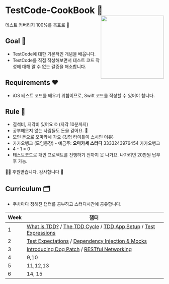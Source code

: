 # TestCode-CookBook 🍣  <img src="https://avatars.githubusercontent.com/u/104215365?s=200&v=4" width="200" align=right>

테스트 커버리지 100%를 목표로 🚀

## Goal 🌟

- TestCode에 대한 기본적인 개념을 배웁니다.
- TestCode를 직접 작성해보면서 테스트 코드 작성에 대해 알 수 없는 갈증을 해소합니다.

## Requirements ❤️

- iOS 테스트 코드를 배우기 위함이므로, Swift 코드를 작성할 수 있어야 합니다. 

## Rule 📌

- 결석비, 지각비 있어요 ⏰ (지각 10분까지)
- 공부해오지 않는 사람들도 돈을 걷어요. 💸
- 모인 돈으로 오마카세 가요 (깃헙 타이틀이 스시인 이유)
- 카카오뱅크 (모임통장) - 예금주: **오마카세 스터디** 3333243976454 카카오뱅크
- 4 - 1 = 0
- 테스트코드로 개인 프로젝트를 진행하기 전까지 못 나가요. 나가려면 20만원 납부 후 가능.

🙇‍♀️ 후원받습니다. 감사합니다 🙇‍

## Curriculum 🗂

- 주차마다 정해진 챕터를 공부하고 스터디시간에 공유합니다. 

| Week  | 챕터                                                                  |
| ----- | -------------------------------------------------------------------- |
| 1     | [What is TDD?](https://www.raywenderlich.com/books/ios-test-driven-development-by-tutorials/v2.0/chapters/1-what-is-tdd) / [The TDD Cycle](https://www.raywenderlich.com/books/ios-test-driven-development-by-tutorials/v2.0/chapters/2-the-tdd-cycle) / [TDD App Setup](https://www.raywenderlich.com/books/ios-test-driven-development-by-tutorials/v2.0/chapters/3-tdd-app-setup)  / [Test Expressions](https://www.raywenderlich.com/books/ios-test-driven-development-by-tutorials/v2.0/chapters/4-test-expressions) |
| 2     | [Test Expectations](https://www.raywenderlich.com/books/ios-test-driven-development-by-tutorials/v2.0/chapters/5-test-expectations#toc-chapter-010-anchor-004) / [Dependency Injection & Mocks](https://www.raywenderlich.com/books/ios-test-driven-development-by-tutorials/v2.0/chapters/6-dependency-injection-mocks)            |
| 3     | [Introducing Dog Patch](https://www.raywenderlich.com/books/ios-test-driven-development-by-tutorials/v2.0/chapters/7-introducing-dog-patch) / [RESTful Networking](https://www.raywenderlich.com/books/ios-test-driven-development-by-tutorials/v2.0/chapters/8-restful-networking)                                                               |
| 4     | 9,10                                                                 |
| 5     | 11,12,13                                                             |
| 6     | 14, 15                                                               |
